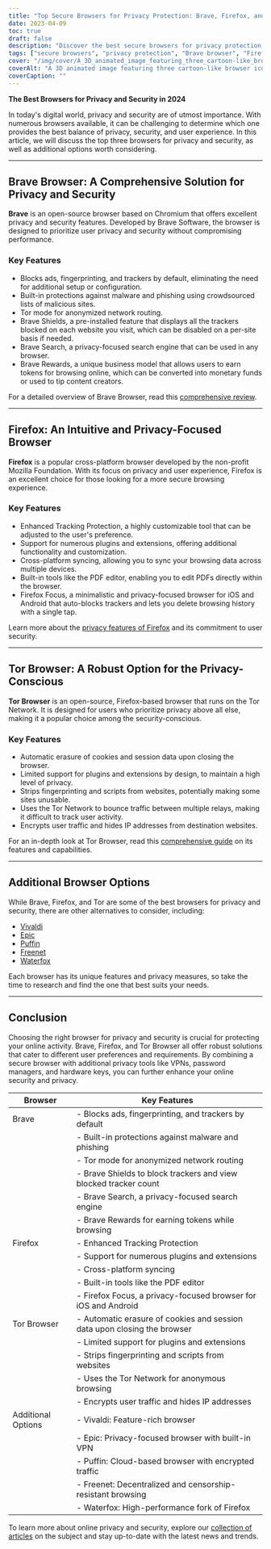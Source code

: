 ```yaml
---
title: "Top Secure Browsers for Privacy Protection: Brave, Firefox, and Tor"
date: 2023-04-09
toc: true
draft: false
description: "Discover the best secure browsers for privacy protection, featuring Brave, Firefox, and Tor, and learn about their features and benefits."
tags: ["secure browsers", "privacy protection", "Brave browser", "Firefox", "Tor", "online security", "internet privacy", "browser features", "ad-blocking", "tracking protection", "open-source", "cross-platform", "Firefox Focus", "Tor Network", "alternative browsers", "Vivaldi", "Epic", "Puffin", "Waterfox"]
cover: "/img/cover/A_3D_animated_image_featuring_three_cartoon-like_browser.png"
coverAlt: "A 3D animated image featuring three cartoon-like browser icons, Brave, Firefox, and Tor, surrounded by a shield symbolizing privacy protection, with a padlock on top."
coverCaption: ""
---
```


**The Best Browsers for Privacy and Security in 2024**

In today's digital world, privacy and security are of utmost importance. With numerous browsers available, it can be challenging to determine which one provides the best balance of privacy, security, and user experience. In this article, we will discuss the top three browsers for privacy and security, as well as additional options worth considering.

______

## Brave Browser: A Comprehensive Solution for Privacy and Security

**Brave** is an open-source browser based on Chromium that offers excellent privacy and security features. Developed by Brave Software, the browser is designed to prioritize user privacy and security without compromising performance.

### Key Features

- Blocks ads, fingerprinting, and trackers by default, eliminating the need for additional setup or configuration.
- Built-in protections against malware and phishing using crowdsourced lists of malicious sites.
- Tor mode for anonymized network routing.
- Brave Shields, a pre-installed feature that displays all the trackers blocked on each website you visit, which can be disabled on a per-site basis if needed.
- Brave Search, a privacy-focused search engine that can be used in any browser.
- Brave Rewards, a unique business model that allows users to earn tokens for browsing online, which can be converted into monetary funds or used to tip content creators.

For a detailed overview of Brave Browser, read this [comprehensive review](https://zapier.com/blog/brave-browser-review/).

______

## Firefox: An Intuitive and Privacy-Focused Browser

**Firefox** is a popular cross-platform browser developed by the non-profit Mozilla Foundation. With its focus on privacy and user experience, Firefox is an excellent choice for those looking for a more secure browsing experience.

### Key Features

- Enhanced Tracking Protection, a highly customizable tool that can be adjusted to the user's preference.
- Support for numerous plugins and extensions, offering additional functionality and customization.
- Cross-platform syncing, allowing you to sync your browsing data across multiple devices.
- Built-in tools like the PDF editor, enabling you to edit PDFs directly within the browser.
- Firefox Focus, a minimalistic and privacy-focused browser for iOS and Android that auto-blocks trackers and lets you delete browsing history with a single tap.

Learn more about the [privacy features of Firefox](https://support.mozilla.org/en-US/kb/firefox-privacy-and-security-features) and its commitment to user security.

______

## Tor Browser: A Robust Option for the Privacy-Conscious

**Tor Browser** is an open-source, Firefox-based browser that runs on the Tor Network. It is designed for users who prioritize privacy above all else, making it a popular choice among the security-conscious.

### Key Features

- Automatic erasure of cookies and session data upon closing the browser.
- Limited support for plugins and extensions by design, to maintain a high level of privacy.
- Strips fingerprinting and scripts from websites, potentially making some sites unusable.
- Uses the Tor Network to bounce traffic between multiple relays, making it difficult to track user activity.
- Encrypts user traffic and hides IP addresses from destination websites.

For an in-depth look at Tor Browser, read this [comprehensive guide](https://restoreprivacy.com/tor/) on its features and capabilities.

______

## Additional Browser Options

While Brave, Firefox, and Tor are some of the best browsers for privacy and security, there are other alternatives to consider, including:

- [Vivaldi](https://vivaldi.com/)
- [Epic](https://www.epicbrowser.com/)
- [Puffin](https://www.puffin.com/)
- [Freenet](https://freenetproject.org/)
- [Waterfox](https://www.waterfox.net/)

Each browser has its unique features and privacy measures, so take the time to research and find the one that best suits your needs.

______

## Conclusion

Choosing the right browser for privacy and security is crucial for protecting your online activity. Brave, Firefox, and Tor Browser all offer robust solutions that cater to different user preferences and requirements. By combining a secure browser with additional privacy tools like VPNs, password managers, and hardware keys, you can further enhance your online security and privacy.

| Browser        | Key Features                                                                                                   |
|----------------|---------------------------------------------------------------------------------------------------------------|
| Brave          | - Blocks ads, fingerprinting, and trackers by default                                                        |
|                | - Built-in protections against malware and phishing                                                           |
|                | - Tor mode for anonymized network routing                                                                     |
|                | - Brave Shields to block trackers and view blocked tracker count                                               |
|                | - Brave Search, a privacy-focused search engine                                                               |
|                | - Brave Rewards for earning tokens while browsing                                                             |
| Firefox        | - Enhanced Tracking Protection                                                                                |
|                | - Support for numerous plugins and extensions                                                                 |
|                | - Cross-platform syncing                                                                                      |
|                | - Built-in tools like the PDF editor                                                                          |
|                | - Firefox Focus, a privacy-focused browser for iOS and Android                                               |
| Tor Browser    | - Automatic erasure of cookies and session data upon closing the browser                                     |
|                | - Limited support for plugins and extensions                                                                  |
|                | - Strips fingerprinting and scripts from websites                                                             |
|                | - Uses the Tor Network for anonymous browsing                                                                 |
|                | - Encrypts user traffic and hides IP addresses                                                               |
| Additional Options | - Vivaldi: Feature-rich browser                                                                             |
|                | - Epic: Privacy-focused browser with built-in VPN                                                            |
|                | - Puffin: Cloud-based browser with encrypted traffic                                                         |
|                | - Freenet: Decentralized and censorship-resistant browsing                                                   |
|                | - Waterfox: High-performance fork of Firefox                                                                 |


To learn more about online privacy and security, explore our [collection of articles](https://simeononsecurity.com/search/?q=privacy+and+security) on the subject and stay up-to-date with the latest news and trends.


